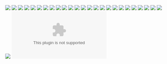![](./IMAGES3/z02.jpg)
![](./IMAGES3/z04.png)
![](./IMAGES3/z03.png)
![](./IMAGES3/z05.png)
![](./IMAGES3/z06.png)
![](./IMAGES3/z07.png)
![](./IMAGES3/z08.png)
![](./IMAGES3/z09.png)
![](./IMAGES3/z10.png)
![](./IMAGES3/x01.jpg)
![](./IMAGES3/z11.png)
![](./IMAGES3/z12.png)
![](./IMAGES3/x02.jpg)
![](./IMAGES3/z13.png)
![](./IMAGES3/z14.png)
![](./IMAGES3/x03.jpg)
![](./IMAGES3/z15.png)
![](./IMAGES3/z16.png)
![](./IMAGES3/z19.png)
![](./IMAGES3/z18.png)
![](./IMAGES3/z20.png)
![](./IMAGES3/z21.png)
![](./IMAGES3/z22.png)
![](./IMAGES3/z17.png)
![](./IMAGES3/z23.png)
![](./IMAGES3/z24.png)
![](./IMAGES3/IO01.xlsx)


